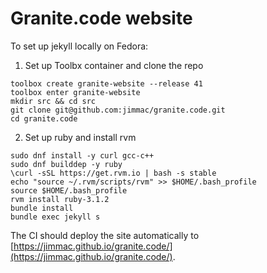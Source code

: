Granite.code website
==============

To set up jekyll locally on Fedora:

1) Set up Toolbx container and clone the repo
```
toolbox create granite-website --release 41
toolbox enter granite-website
mkdir src && cd src
git clone git@github.com:jimmac/granite.code.git
cd granite.code
```

2) Set up ruby and install rvm
```
sudo dnf install -y curl gcc-c++
sudo dnf builddep -y ruby
\curl -sSL https://get.rvm.io | bash -s stable
echo "source ~/.rvm/scripts/rvm" >> $HOME/.bash_profile
source $HOME/.bash_profile
rvm install ruby-3.1.2
bundle install
bundle exec jekyll s
```

The CI should deploy the site automatically to [https://jimmac.github.io/granite.code/](https://jimmac.github.io/granite.code/).
